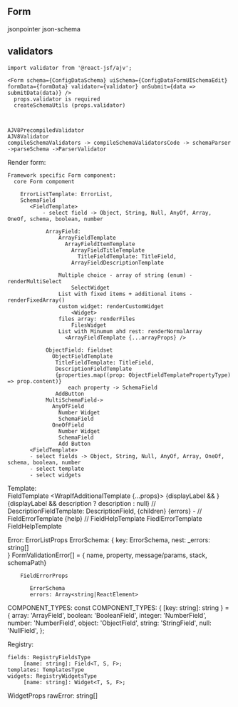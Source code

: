 ## Form
jsonpointer
json-schema

## validators

    import validator from '@react-jsf/ajv';

    <Form schema={ConfigDataSchema} uiSchema={ConfigDataFormUISchemaEdit} formData={formData} validator={validator} onSubmit={data => submitData(data)} />
      props.validator is required
      createSchemaUtils (props.validator)



    AJV8PrecompiledValidator
    AJV8Validator
    compileSchemaValidators -> compileSchemaValidatorsCode -> schemaParser ->parseSchema ->ParserValidator
	
Render form:

    Framework specific Form component:
	  core Form compoment

	    ErrorListTemplate: ErrorList,
		SchemaField 
		   <FieldTemplate>
		       - select field -> Object, String, Null, AnyOf, Array, OneOf, schema, boolean, number
			   
			    ArrayField:
					ArrayFieldTemplate
					  ArrayFieldItemTemplate
					    ArrayFieldTitleTemplate
						  TitleFieldTemplate: TitleField,
					    ArrayFieldDescriptionTemplate 
						
					Multiple choice - array of string (enum) - renderMultiSelect
					    SelectWidget
                    List with fixed items + additional items -  renderFixedArray()
					custom widget: renderCustomWidget	
						<Widget>
					files array: renderFiles
					    FilesWidget
				    List with Minumum ahd rest: renderNormalArray
					  <ArrayFieldTemplate {...arrayProps} />
  
				ObjectField: fieldset
				  ObjectFieldTemplate
				   TitleFieldTemplate: TitleField,
				   DescriptionFieldTemplate
				   {properties.map((prop: ObjectFieldTemplatePropertyType) => prop.content)}
				       each property -> SchemaField
				   AddButton
				MultiSchemaField-> 
				  AnyOfField
                    Number Widget
                    SchemaField					
				  OneOfField
				    Number Widget
                    SchemaField
					Add Button
		   <FieldTemplate>
		   - select fields -> Object, String, Null, AnyOf, Array, OneOf, schema, boolean, number
		   - select template
		   - select widgets
		
Template:		
		  FieldTemplate
		    <WrapIfAdditionalTemplate {...props}>
			  {displayLabel && <Label label={label} required={required} id={id} />}
			  {displayLabel && description ? description : null}  // DescriptionFieldTemplate: DescriptionField,
			  {children}
			  {errors} - // FieldErrorTemplate
			  {help}     // FieldHelpTemplate
			</WrapIfAdditionalTemplate>
		  FiedlErrorTemplate
		  FieldHelpTemplate
	   
	   
	   
Error:
		ErrorListProps
		    ErrorSchema: {
		      key: ErrorSchema,
			  nest:
				_errors: string[]			  
		    }
		    FormValidationError[] = { name, property, message/params, stack, schemaPath}
		   
		FieldErrorProps

           ErrorSchema
           errors: Array<string|ReactElement>		   


COMPONENT_TYPES:
	const COMPONENT_TYPES: { [key: string]: string } = {
	  array: 'ArrayField',
	  boolean: 'BooleanField',
	  integer: 'NumberField',
	  number: 'NumberField',
	  object: 'ObjectField',
	  string: 'StringField',
	  null: 'NullField',
	};
		   
Registry:

	fields: RegistryFieldsType		   
		 [name: string]: Field<T, S, F>;
	templates: TemplatesType
	widgets: RegistryWidgetsType	 
		 [name: string]: Widget<T, S, F>;


WidgetProps
	rawError: string[]	